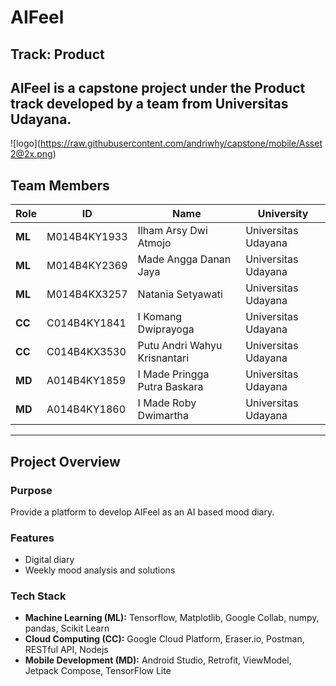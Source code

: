 # AIFeel

## Track: Product

AIFeel is a capstone project under the Product track developed by a team from Universitas Udayana.
---
![logo](https://raw.githubusercontent.com/andriwhy/capstone/mobile/Asset 2@2x.png)
## Team Members

| Role       | ID          | Name                          | University         |
|------------|-------------|-------------------------------|--------------------|
| **ML**     | M014B4KY1933 | Ilham Arsy Dwi Atmojo         | Universitas Udayana |
| **ML**     | M014B4KY2369 | Made Angga Danan Jaya         | Universitas Udayana |
| **ML**     | M014B4KX3257 | Natania Setyawati             | Universitas Udayana |
| **CC**     | C014B4KY1841 | I Komang Dwiprayoga           | Universitas Udayana |
| **CC**     | C014B4KX3530 | Putu Andri Wahyu Krisnantari  | Universitas Udayana |
| **MD**     | A014B4KY1859 | I Made Pringga Putra Baskara  | Universitas Udayana |
| **MD**     | A014B4KY1860 | I Made Roby Dwimartha         | Universitas Udayana |

---

## Project Overview

### Purpose
Provide a platform to develop AIFeel as an AI based mood diary.

### Features
- Digital diary
- Weekly mood analysis and solutions

### Tech Stack
- **Machine Learning (ML):** Tensorflow, Matplotlib, Google Collab, numpy, pandas, Scikit Learn
- **Cloud Computing (CC):** Google Cloud Platform, Eraser.io, Postman, RESTful API, Nodejs
- **Mobile Development (MD):** Android Studio, Retrofit, ViewModel, Jetpack Compose, TensorFlow Lite 
